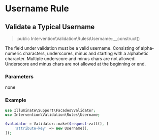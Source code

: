 # Username Rule
## Validate a Typical Username

> public Intervention\Validation\Rules\Username::__construct()

The field under validation must be a valid username. Consisting of alpha-numeric characters, underscores, minus and starting with a alphabetic character. Multiple underscore and minus chars are not allowed. Underscore and minus chars are not allowed at the beginning or end.

### Parameters

none

### Example

```php
use Illuminate\Support\Facades\Validator;
use Intervention\Validation\Rules\Username;

$validator = Validator::make($request->all(), [
    'attribute-key' => new Username(),
]);
```
